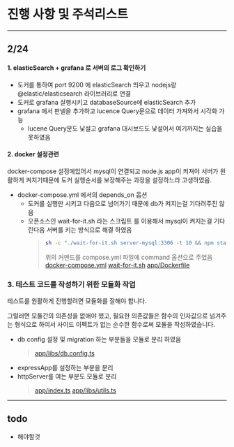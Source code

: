 # 진행 사항 및 주석리스트

---
## 2/24
#### 1.  elasticSearch + grafana 로 서버의 로그 확인하기
- 도커를 통하여 port 9200 에 elasticSearch 띄우고 nodejs랑 @elastic/elasticsearch 라이브러리로 연결
- 도커로 grafana 실행시키고 databaseSource에 elasticSearch 추가
- grafana 에서 판넬을 추가하고 lucence Query문으로 데이터 가져와서 시각화 가능
  - lucene Query문도 낯설고 grafana 대시보드도 낯설어서 여기까지는 실습을 못하였음

#### 2. docker 설정관련
docker-compose 설정에있어서 mysql이 연결되고 node.js app이 켜져야 서버가 원활하게 켜지기때문에 도커 실행순서를 보장해주는 과정을 설정하느라 고생하였음.

- docker-compose.yml 에서의 depends_on 옵션
  - 도커를 실행만 시키고 다음으로 넘어가기 때문에 db가 켜지는걸 기다려주진 않음
  - 오픈소스인 wait-for-it.sh 라는 스크립트 를 이용해서 mysql이 켜지는걸 기다린다음 서버를 키는 방식으로 해결 하였음
    > ```bash
    > sh -c "./wait-for-it.sh server-mysql:3306 -t 10 && npm start"
    > ```
    > 위의 커맨드를 compose.yml 파일에 command 옵션으로 주었음
    > [docker-compose.yml](./server/docker-compose.yml)
    > [wait-for-it.sh](./server/app/wait-for-it.sh)
    > [app/Dockerfile](./server/app/Dockerfile)

### 3. 테스트 코드를 작성하기 위한 모듈화 작업
테스트를 원활하게 진행할려면 모듈화를 잘해야 합니다.

그럴러면 모듈간의 의존성을 없애야 했고, 필요한 의존값들은 함수의 인자값으로 넘겨주는 형식으로 하여서 사이드 이펙트가 없는 순수한 함수로써 모듈을 작성하였습니다.
  - db config 설정 및 migration 하는 부분들을 모듈로 분리 하였음
    > [app/libs/db.config.ts](./server/app/libs/db.config.ts)
  - expressApp를 설정하는 부분을 분리
  - httpServer를 여는 부분도 모듈로 분리
    > [app/index.ts](./server/app/index.ts)
    > [app/libs/utils.ts](./server/app/libs/utils.ts)

---
## todo
  - 해야할것
